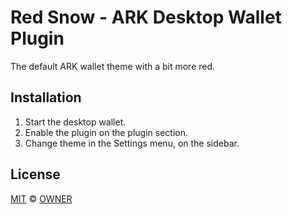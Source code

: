 # Red Snow - ARK Desktop Wallet Plugin
The default ARK wallet theme with a bit more red.

## Installation

 1. Start the desktop wallet.
 2. Enable the plugin on the plugin section.
 3. Change theme in the Settings menu, on the sidebar.

## License

[MIT](LICENSE) © [OWNER](https://github.com/ross121)

